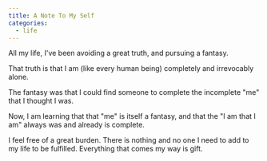 ```yaml
---
title: A Note To My Self
categories:
  - life
---
```


All my life,
I've been avoiding a great truth,
and pursuing a fantasy.

That truth is that I am
(like every human being)
completely and irrevocably alone.

The fantasy was that I could find someone
to complete the incomplete "me"
that I thought I was.

Now, I am learning that that "me" is itself a fantasy,
and that the "I am that I am"
always was and already is complete.

I feel free of a great burden.
There is nothing and no one I need to add to my life to be fulfilled.
Everything that comes my way is gift.
